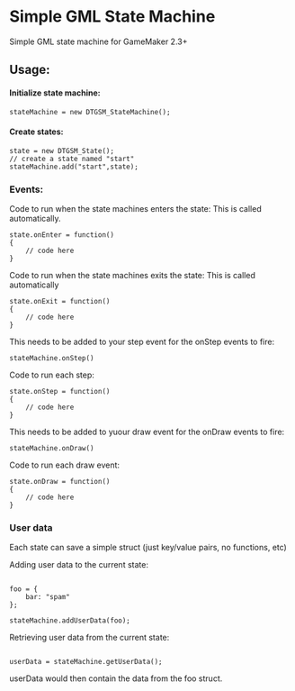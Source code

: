 # Simple GML State Machine
Simple GML state machine for GameMaker 2.3+

## Usage:

#### Initialize state machine:
```gml
stateMachine = new DTGSM_StateMachine();
```
#### Create states:
```gml
state = new DTGSM_State();
// create a state named "start"
stateMachine.add("start",state);
```
### Events:

Code to run when the state machines enters the state:
This is called automatically.
```gml
state.onEnter = function()
{
    // code here
}
```
Code to run when the state machines exits the state:
This is called automatically
```gml
state.onExit = function()
{
    // code here
}
```

This needs to be added to your step event for the onStep events to fire:
```gml
stateMachine.onStep()
```

Code to run each step:
```gml
state.onStep = function()
{
    // code here
}
```

This needs to be added to yuour draw event for the onDraw events to fire:
```gml
stateMachine.onDraw()
```
Code to run each draw event:
```gml
state.onDraw = function()
{
    // code here
}
```

### User data

Each state can save a simple struct (just key/value pairs, no functions, etc)

Adding user data to the current state:
```gml

foo = {
    bar: "spam"
};

stateMachine.addUserData(foo);
```

Retrieving user data from the current state:
```gml

userData = stateMachine.getUserData();
```

userData would then contain the data from the foo struct.

